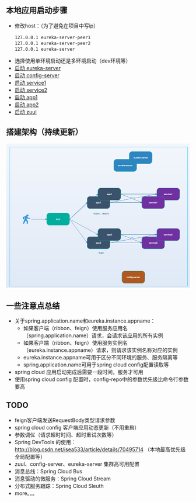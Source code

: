 ## 本地应用启动步骤

- 修改host：（为了避免在项目中写ip）
  ```
  127.0.0.1 eureka-server-peer1
  127.0.0.1 eureka-server-peer2
  127.0.0.1 eureka-server
  ```
- 选择使用单环境启动还是多环境启动（dev环境等）
- [启动 eureka-server](./spring-cloud-eureka-server/README.md)
- [启动 config-server](./spring-cloud-config-server/README.md)
- [启动 service1](./spring-cloud-service1/README.md)
- [启动 service2](./spring-cloud-service2/README.md)
- [启动 app1](./spring-cloud-app1/README.md)
- [启动 app2](./spring-cloud-app2/README.md)
- [启动 zuul](./spring-cloud-zuul/README.md)

## 搭建架构（持续更新）
![搭建架构](./搭建架构.png)


## 一些注意点总结
- 关于spring.application.name和eureka.instance.appname：
    - 如果客户端（ribbon、feign）使用服务应用名（spring.application.name）请求，会请求该应用的所有实例
    - 如果客户端（ribbon、feign）使用服务实例名（eureka.instance.appname）请求，则请求该实例名称对应的实例
    - eureka.instance.appname可用于区分不同环境的服务、服务隔离等
    - spring.application.name可用于spring cloud config配置读取等
- spring cloud 应用启动完成后需要一段时间，服务才可用 
- 使用spring cloud config 配置时，config-repo中的参数优先级比命令行参数要高


## TODO
- feign客户端发送RequestBody类型请求参数
- spring cloud config 客户端应用动态更新（不用重启）
- 参数调优（请求超时时间、超时重试次数等）
- Spring DevTools 的使用：http://blog.csdn.net/isea533/article/details/70495714 （本地最高优先级全局配置等）
- zuul、config-server、eureka-server 集群高可用配置
- 消息总线：Spring Cloud Bus
- 消息驱动的微服务：Spring Cloud Stream
- 分布式服务跟踪：Spring Cloud Sleuth
- more。。。



